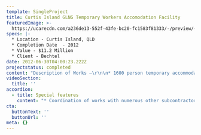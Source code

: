 ```yaml
---
template: SingleProject
title: Curtis Island GLNG Temporary Workers Accomodation Facility
featuredImage: >-
  https://ucarecdn.com/a236de13-552f-43fe-bc20-fc1583f81333/-/preview/-/enhance/50/
specs: |-
  * Location - Curtis Island, QLD
  * Completion Date  - 2012
  * Value - $11.2 Million
  * Client - Bechtel
date: 2012-06-30T04:00:23.222Z
projectstatus: completed
content: "Description of Works –\r\n\n* 1600 person temporary accommodation facility for LNG associated works\r\n* Construction of all in ground sewer, water, fire and stormwater works including three on site pump stations.\r\n* Installation of electrical and communications services conduit and pits\r\n* Bulk and detailed earthworks, rock and concrete lined swales\r\n* Pavement construction including management of asphalt subcontractor\r\n* This project is required to meet Bechtel and SEE Integrated Management System (IMS) requirements ISO 9001, ISO 14001 and AS/NZS 4802"
videoSection:
  title: ''
accordion:
  - title: Special features
    content: "* Coordination of works with numerous other subcontractors including builders, electricians and plumbers\r\n* Stringent environmental controls associated with the works which were carried out within the Great Barrier Reef Marine Park\r\n* Management of all logistics associated with barging of   materials from Gladstone to Curtis Island, including all haulage of quarry products\r\n* Design and construct portions of work for electrical, sewer and stormwater\r\n* Early contractor involvement focusing on the most time and cost efficient construction methods for these remote works"
cta:
  buttonText: ''
  buttonUrl: ''
meta: {}
---
```


